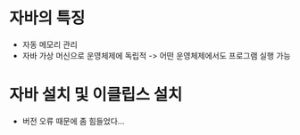 # 자바의 특징

- 자동 메모리 관리
- 자바 가상 머신으로 운영체제에 독립적
-> 어떤 운영체제에서도 프로그램 실행 가능

# 자바 설치 및 이클립스 설치

- 버전 오류 때문에 좀 힘들었다...

